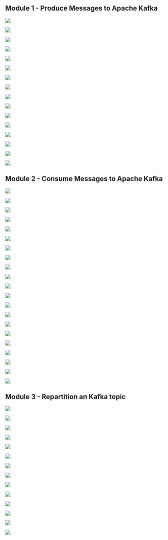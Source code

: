 
## Module 1 - Produce Messages to Apache Kafka

![](../../resources/kp1.png)

![](../../resources/578.png)

![](../../resources/579.png)

![](../../resources/580.png)

![](../../resources/581.png)

![](../../resources/582.png)

![](../../resources/583.png)

![](../../resources/584.png)

![](../../resources/585.png)

![](../../resources/586.png)

![](../../resources/587.png)

![](../../resources/588.png)

![](../../resources/589.png)

![](../../resources/590.png)

![](../../resources/591.png)

![](../../resources/592.png)

## Module 2 - Consume Messages to Apache Kafka

![](../../resources/593.png)

![](../../resources/594.png)

![](../../resources/595.png)

![](../../resources/596.png)

![](../../resources/597.png)

![](../../resources/598.png)

![](../../resources/599.png)

![](../../resources/600.png)

![](../../resources/601.png)

![](../../resources/602.png)

![](../../resources/603.png)

![](../../resources/604.png)

![](../../resources/605.png)

![](../../resources/606.png)

![](../../resources/607.png)

![](../../resources/608.png)

![](../../resources/609.png)

![](../../resources/610.png)

![](../../resources/611.png)

![](../../resources/612.png)

![](../../resources/613.png)


## Module 3 - Repartition an Kafka topic

![](../../resources/614.png)

![](../../resources/615.png)

![](../../resources/616.png)

![](../../resources/617.png)

![](../../resources/618.png)

![](../../resources/619.png)

![](../../resources/620.png)

![](../../resources/621.png)

![](../../resources/622.png)

![](../../resources/623.png)

![](../../resources/624.png)

![](../../resources/625.png)

![](../../resources/626.png)

![](../../resources/627.png)
